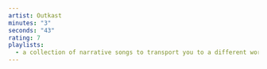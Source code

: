 ```yaml
---
artist: Outkast
minutes: "3"
seconds: "43"
rating: 7
playlists:
  - a collection of narrative songs to transport you to a different world
---
```

